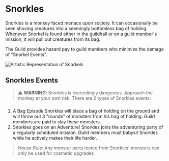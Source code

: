 # Snorkles

Snorkles is a monkey faced menace upon society.
It can occasionally be seen shoving creatures into a seemingly bottomless bag of holding.
Whenever Snorkel is found either in the guildhall or on a guild member's mission, it will pull out creatures from its bag.

The Guild provides hazard pay to guild members who minimize the damage of "Snorkel Events".

![Artistic Representation of Snorkels](/img/npc/Snorkles.png)

## Snorkles Events

> :warning: **WARNING**: Snorkles is exceedingly dangerous. Approach the monkey at your own risk.
There are 2 types of Snorkles events:

### 
1. A Bag Episode
Snorkles will place a bag of holding on the ground and will throw out 3 "rounds" of monsters from his bag of holding. Guild members are paid to slay these monsters. 
2. Snorkles goes on an Adventure!
Snorkles joins the adventuring party of a regularly scheduled mission. Guild members must babysit Snorkles while he actively makes their life harder.


> _House Rule_: Any monster parts looted from Snorkles' monsters can only be used for cosmetic upgrades  


